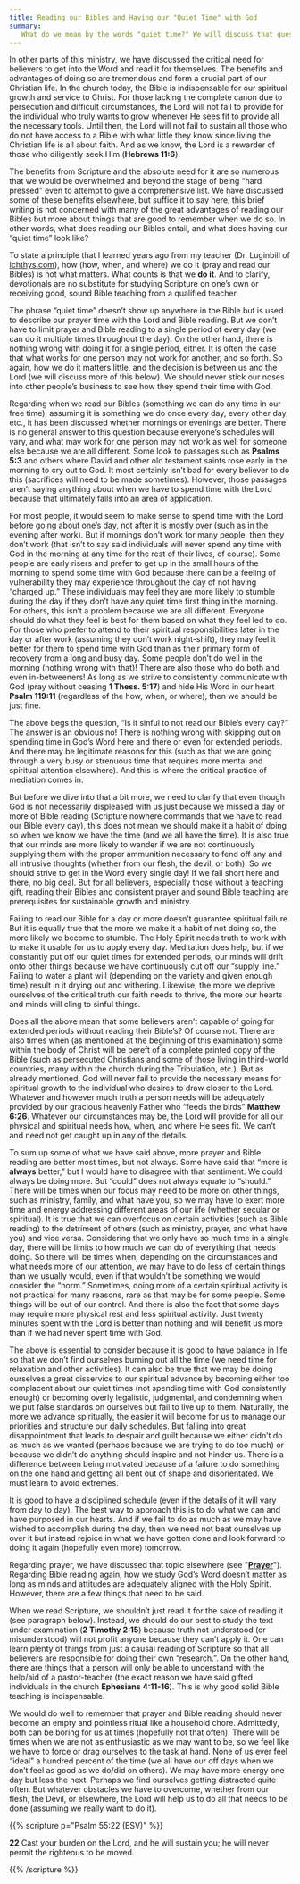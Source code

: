 ```yaml
---
title: Reading our Bibles and Having our "Quiet Time" with God 
summary: 
   What do we mean by the words "quiet time?" We will discuss that question here and mention that how we do it is not what matters. The important thing is that we strive to read our Bibles and pray everyday. But there are other things to consider as well which I mention in this writing. 
---
```


In other parts of this ministry, we have discussed the critical need for believers to get into the Word and read it for themselves. The benefits and advantages of doing so are tremendous and form a crucial part of our Christian life. In the church today, the Bible is indispensable for our spiritual growth and service to Christ. For those lacking the complete canon due to persecution and difficult circumstances, the Lord will not fail to provide for the individual who truly wants to grow whenever He sees fit to provide all the necessary tools. Until then, the Lord will not fail to sustain all those who do not have access to a Bible with what little they know since living the Christian life is all about faith. And as we know, the Lord is a rewarder of those who diligently seek Him (**Hebrews 11:6**). 

The benefits from Scripture and the absolute need for it are so numerous that we would be overwhelmed and beyond the stage of being “hard pressed” even to attempt to give a comprehensive list. We have discussed some of these benefits elsewhere, but suffice it to say here, this brief writing is not concerned with many of the great advantages of reading our Bibles but more about things that are good to remember when we do so. In other words, what does reading our Bibles entail, and what does having our “quiet time” look like? 

To state a principle that I learned years ago from my teacher (Dr. Luginbill of [Ichthys.com](https://www.ichthys.com)), how (how, when, and where) we do it (pray and read our Bibles) is not what matters. What counts is that we **do it**. And to clarify, devotionals are no substitute for studying Scripture on one’s own or receiving good, sound Bible teaching from a qualified teacher. 

The phrase “quiet time” doesn’t show up anywhere in the Bible but is used to describe our prayer time with the Lord and Bible reading. But we don’t have to limit prayer and Bible reading to a single period of every day (we can do it multiple times throughout the day). On the other hand, there is nothing wrong with doing it for a single period, either. It is often the case that what works for one person may not work for another, and so forth. So again, how we do it matters little, and the decision is between us and the Lord (we will discuss more of this below). We should never stick our noses into other people’s business to see how they spend their time with God. 

Regarding when we read our Bibles (something we can do any time in our free time), assuming it is something we do once every day, every other day, etc., it has been discussed whether mornings or evenings are better. There is no general answer to this question because everyone’s schedules will vary, and what may work for one person may not work as well for someone else because we are all different. Some look to passages such as **Psalms 5:3** and others where David and other old testament saints rose early in the morning to cry out to God. It most certainly isn’t bad for every believer to do this (sacrifices will need to be made sometimes). However, those passages aren’t saying anything about when we have to spend time with the Lord because that ultimately falls into an area of application. 

For most people, it would seem to make sense to spend time with the Lord before going about one’s day, not after it is mostly over (such as in the evening after work). But if mornings don’t work for many people, then they don’t work (that isn’t to say said individuals will never spend any time with God in the morning at any time for the rest of their lives, of course). Some people are early risers and prefer to get up in the small hours of the morning to spend some time with God because there can be a feeling of vulnerability they may experience throughout the day of not having “charged up.” These individuals may feel they are more likely to stumble during the day if they don’t have any quiet time first thing in the morning. For others, this isn’t a problem because we are all different. Everyone should do what they feel is best for them based on what they feel led to do. For those who prefer to attend to their spiritual responsibilities later in the day or after work (assuming they don’t work night-shift), they may feel it better for them to spend time with God than as their primary form of recovery from a long and busy day. Some people don’t do well in the morning (nothing wrong with that)! There are also those who do both and even in-betweeners! As long as we strive to consistently communicate with God (pray without ceasing **1 Thess. 5:17**) and hide His Word in our heart **Psalm 119:11** (regardless of the how, when, or where), then we should be just fine. 

The above begs the question, “Is it sinful to not read our Bible’s every day?” The answer is an obvious no! There is nothing wrong with skipping out on spending time in God’s Word here and there or even for extended periods. And there may be legitimate reasons for this (such as that we are going through a very busy or strenuous time that requires more mental and spiritual attention elsewhere). And this is where the critical practice of mediation comes in. 

But before we dive into that a bit more, we need to clarify that even though God is not necessarily displeased with us just because we missed a day or more of Bible reading (Scripture nowhere commands that we have to read our Bible every day), this does not mean we should make it a habit of doing so when we know we have the time (and we all have the time). It is also true that our minds are more likely to wander if we are not continuously supplying them with the proper ammunition necessary to fend off any and all intrusive thoughts (whether from our flesh, the devil, or both). So we should strive to get in the Word every single day! If we fall short here and there, no big deal. But for all believers, especially those without a teaching gift, reading their Bibles and consistent prayer and sound Bible teaching are prerequisites for sustainable growth and ministry. 

Failing to read our Bible for a day or more doesn’t guarantee spiritual failure. But it is equally true that the more we make it a habit of not doing so, the more likely we become to stumble. The Holy Spirit needs truth to work with to make it usable for us to apply every day. Meditation does help, but if we constantly put off our quiet times for extended periods, our minds will drift onto other things because we have continuously cut off our “supply line.” Failing to water a plant will (depending on the variety and given enough time) result in it drying out and withering. Likewise, the more we deprive ourselves of the critical truth our faith needs to thrive, the more our hearts and minds will cling to sinful things. 

Does all the above mean that some believers aren’t capable of going for extended periods without reading their Bible’s? Of course not. There are also times when (as mentioned at the beginning of this examination) some within the body of Christ will be bereft of a complete printed copy of the Bible (such as persecuted Christians and some of those living in third-world countries, many within the church during the Tribulation, etc.). But as already mentioned, God will never fail to provide the necessary means for spiritual growth to the individual who desires to draw closer to the Lord. Whatever and however much truth a person needs will be adequately provided by our gracious heavenly Father who “feeds the birds” **Matthew 6:26**. Whatever our circumstances may be, the Lord will provide for all our physical and spiritual needs how, when, and where He sees fit. We can’t and need not get caught up in any of the details. 

To sum up some of what we have said above, more prayer and Bible reading are better most times, but not always. Some have said that “more is **always** better,” but I would have to disagree with that sentiment. We could always be doing more. But “could” does not always equate to “should.” There will be times when our focus may need to be more on other things, such as ministry, family, and what have you, so we may have to exert more time and energy addressing different areas of our life (whether secular or spiritual). It is true that we can overfocus on certain activities (such as Bible reading) to the detriment of others (such as ministry, prayer, and what have you) and vice versa. Considering that we only have so much time in a single day, there will be limits to how much we can do of everything that needs doing. So there will be times when, depending on the circumstances and what needs more of our attention, we may have to do less of certain things than we usually would, even if that wouldn’t be something we would consider the “norm.” Sometimes, doing more of a certain spiritual activity is not practical for many reasons, rare as that may be for some people. Some things will be out of our control. And there is also the fact that some days may require more physical rest and less spiritual activity. Just twenty minutes spent with the Lord is better than nothing and will benefit us more than if we had never spent time with God. 

The above is essential to consider because it is good to have balance in life so that we don’t find ourselves burning out all the time (we need time for relaxation and other activities). It can also be true that we may be doing ourselves a great disservice to our spiritual advance by becoming either too complacent about our quiet times (not spending time with God consistently enough) or becoming overly legalistic, judgmental, and condemning when we put false standards on ourselves but fail to live up to them. Naturally, the more we advance spiritually, the easier it will become for us to manage our priorities and structure our daily schedules. But falling into great disappointment that leads to despair and guilt because we either didn’t do as much as we wanted (perhaps because we are trying to do too much) or because we didn’t do anything should inspire and not hinder us. There is a difference between being motivated because of a failure to do something on the one hand and getting all bent out of shape and disorientated. We must learn to avoid extremes. 

It is good to have a disciplined schedule (even if the details of it will vary from day to day). The best way to approach this is to do what we can and have purposed in our hearts. And if we fail to do as much as we may have wished to accomplish during the day, then we need not beat ourselves up over it but instead rejoice in what we have gotten done and look forward to doing it again (hopefully even more) tomorrow. 

Regarding prayer, we have discussed that topic elsewhere (see "[**Prayer**](/small-topical/prayer/)"). Regarding Bible reading again, how we study God’s Word doesn’t matter as long as minds and attitudes are adequately aligned with the Holy Spirit. However, there are a few things that need to be said. 

When we read Scripture, we shouldn’t just read it for the sake of reading it (see paragraph below). Instead, we should do our best to study the text under examination (**2 Timothy 2:15**) because truth not understood (or misunderstood) will not profit anyone because they can’t apply it. One can learn plenty of things from just a causal reading of Scripture so that all believers are responsible for doing their own “research.”. On the other hand, there are things that a person will only be able to understand with the help/aid of a pastor-teacher (the exact reason we have said gifted individuals in the church **Ephesians 4:11-16**). This is why good solid Bible teaching is indispensable. 

We would do well to remember that prayer and Bible reading should never become an empty and pointless ritual like a household chore. Admittedly, both can be boring for us at times (hopefully not that often). There will be times when we are not as enthusiastic as we may want to be, so we feel like we have to force or drag ourselves to the task at hand. None of us ever feel “ideal” a hundred percent of the time (we all have our off days when we don’t feel as good as we do/did on others). We may have more energy one day but less the next. Perhaps we find ourselves getting distracted quite often. But whatever obstacles we have to overcome, whether from our flesh, the Devil, or elsewhere, the Lord will help us to do all that needs to be done (assuming we really want to do it). 

{{% scripture p="Psalm 55:22 (ESV)" %}}  

**22** Cast your burden on the Lord, and he will sustain you; he will never permit the righteous to be moved.                                                            

{{% /scripture %}}  

